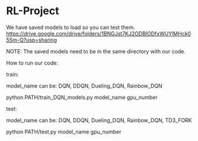 # RL-Project
We have saved models to load so you can test them.
https://drive.google.com/drive/folders/1BNGJst7KJ2ODBlODfxWUYlMHck05Sm-Q?usp=sharing

NOTE: The saved models need to be in the same directory with our code.

How to run our code:

train:

model_name can be: DQN, DDQN, Dueling_DQN, Rainbow_DQN

python PATH/train_DQN_models.py model_name gpu_number

test:

model_name can be: DQN, DDQN, Dueling_DQN, Rainbow_DQN, TD3_FORK

python PATH/test.py model_name gpu_number
